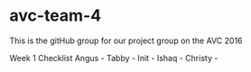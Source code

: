 # avc-team-4
This is the gitHub group for our project group on the AVC 2016

Week 1 Checklist
Angus -
Tabby - 
Init - 
Ishaq - 
Christy - 

